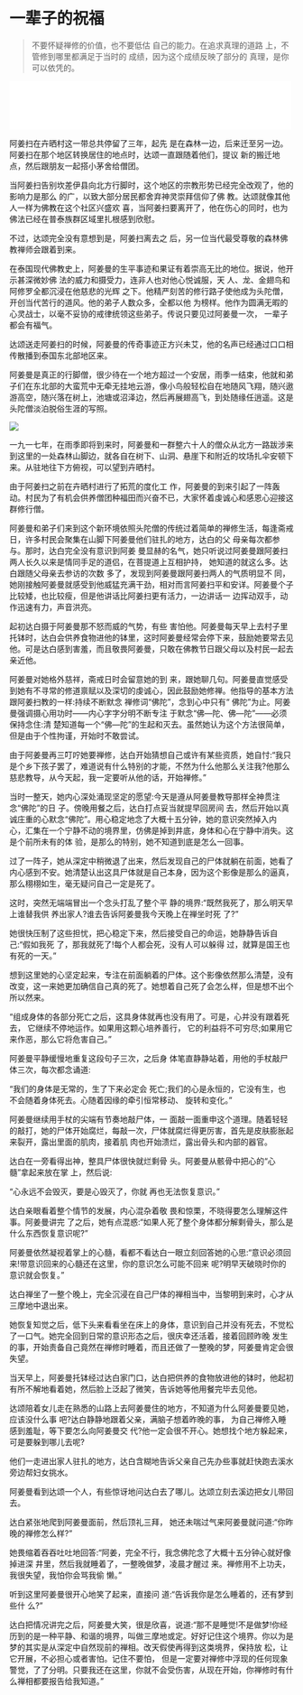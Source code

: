 # 一辈子的祝福

> 不要怀疑禅修的价值，也不要低估 自己的能力。在追求真理的道路 上，不管修到哪里都满足于当时的 成绩，因为这个成绩反映了部分的 真理，是你可以依凭的。

<iframe frameborder="0" marginwidth="0" marginheight="0" width=500 height=86 src="./mp3/1-2.mp3"></iframe>

阿姜扫在卉晒村这一带总共停留了三年，起先 是在森林一边，后来迁至另一边。阿姜扫在那个地区转换居住的地点时，达颂一直跟随着他们，提议 新的搬迁地点，然后跟朋友一起搭小茅舍给僧团。

当阿姜扫告别坎差伊县向北方行脚时，这个地区的宗教形势已经完全改观了，他的影响力是那么 的广，以致大部分居民都舍弃神灵崇拜信仰了佛 教。达颂就像其他人一样为佛教在这个社区兴盛欢 喜，当阿姜扫要离开了，他在伤心的同时，也为佛法已经在普泰族群区域里扎根感到欣慰。

不过，达颂完全没有意想到是，阿姜扫离去之 后，另一位当代最受尊敬的森林佛教禅师会跟着到来。

在泰国现代佛教史上，阿姜曼的生平事迹和果证有着崇高无比的地位。据说，他开示甚深微妙佛 法的威力和摄受力，连非人也对他心悦诚服，天 人、龙、金翅鸟和阿修罗全都沉浸在他慈悲的光辉 之下。他精严刻苦的修行路子使他成为头陀僧，开创当代苦行的道风。他的弟子人数众多，全都以他 为榜样。他作为圆满无暇的心灵战士，以毫不妥协的戒律统领这些弟子。传说只要见过阿姜曼一次， 一辈子都会有福气。

达颂送走阿姜扫的时候，阿姜曼的传奇事迹正方兴未艾，他的名声已经通过口口相传散播到泰国东北部地区来。

阿姜曼是真正的行脚僧，很少待在一个地方超过一个安居，雨季一结束，他就和弟子们在东北部的大蛮荒中无牵无挂地云游，像小鸟般轻松自在地随风飞翔，随兴遨游高空，随兴落在树上，池塘或沼泽边，然后再展翅高飞，到处随缘任逍遥。这是头陀僧淡泊脱俗生涯的写照。

![](./img/1-2.webp)

一九一七年，在雨季即将到来时，阿姜曼和一群整六十人的僧众从北方一路跋涉来到这里的一处森林山脚边，就各自在树下、山洞、悬崖下和附近的坟场扎伞安顿下来。从驻地往下方俯视，可以望到卉晒村。

由于阿姜扫之前在卉晒村进行了拓荒的度化工 作，阿姜曼的到来引起了一阵轰动。村民为了有机会供养僧团种福田而兴奋不已，大家怀着虔诚心和感恩心迎接这群修行僧。

阿姜曼和弟子们来到这个新环境依照头陀僧的传统过着简单的禅修生活，每逢斋戒日，许多村民会聚集在山脚下阿姜曼他们驻扎的地方，达白的父 母亲每次都参与。那时，达白完全没有意识到阿姜 曼显赫的名气，她只听说过阿姜曼跟阿姜扫两人长久以来是情同手足的道侣，在菩提道上互相护持， 她知道的就这么多。达白跟随父母亲去参访的次数 多了，发现到阿姜曼跟阿姜扫两人的气质明显不 同，她刚接触阿姜曼就感受到他威猛充满干劲，相对而言阿姜扫平和安详。阿姜曼个子比较矮，也比较瘦，但是他讲话比阿姜扫更有活力，一边讲话一 边挥动双手，动作迅速有力，声音洪亮。

起初达白摄于阿姜曼那不怒而威的气势，有些 害怕他。阿姜曼每天早上去村子里托钵时，达白会供养食物进他的钵里，这时阿姜曼经常会停下来，鼓励她要常去见他。可是达白感到害羞，而且敬畏阿姜曼，只敢在佛教节日跟父母以及村民一起去亲近他。

阿姜曼对她格外慈祥，斋戒日时会留意她的到 来，跟她聊几句。阿姜曼直觉感受到她有不寻常的修道禀赋以及深切的虔诚心，因此鼓励她修禅。他指导的基本方法跟阿姜扫教的一样:持续不断默念 禅修词“佛陀”，念到心中只有“ 佛陀”为止。阿姜曼强调摄心用功时——内心字字分明不断专注 于默念“佛—陀、佛—陀”——必须保持念住:清 楚知道每一个“佛—陀”的生起和灭去。虽然她认为这个方法很简单，但是由于个性拘谨，开始时不敢尝试。

由于阿姜曼再三叮咛她要禅修，达白开始猜想自己或许有某些资质，她自忖:“我只是个乡下孩子罢了，难道说有什么特别的才能，不然为什么他那么关注我?他那么慈悲教导，从今天起，我一定要听从他的话，开始禅修。”

当时一整天，她内心深处涌现坚定的愿望:今天是遵从阿姜曼教导那样全神贯注念“佛陀”的日 子。傍晚用餐之后，达白打点妥当就提早回房间 去，然后开始以真诚庄重的心默念“佛陀”。用心稳定地念了大概十五分钟，她的意识突然掉入内 心，汇集在一个宁静不动的境界里，仿佛是掉到井底，身体和心在宁静中消失。这是个前所未有的体 验，是那么的特别，她不知道到底是怎么一回事。

过了一阵子，她从深定中稍微退了出来，然后发现自己的尸体就躺在前面，她看了内心感到不安。她清楚认出这具尸体就是自己本身，因为这个影像是那么的逼真，那么栩栩如生，毫无疑问自己一定是死了。

这时，突然无端端冒出一个念头打乱了整个平 静的境界:“既然我死了，那么明天早上谁替我供 养出家人?谁去告诉阿姜曼我今天晚上在禅坐时死 了?”

她很快压制了这些担忧，把心稳定下来，然后接受自己的命运，她静静告诉自己:“假如我死 了，那我就死了!每个人都会死，没有人可以躲得 过，就算是国王也有死的一天。”

想到这里她的心坚定起来，专注在前面躺着的尸体。这个影像依然那么清楚，没有改变，这一来她更加确信自己真的死了。她想着自己死了会怎么样，但是想不出个所以然来。

“组成身体的各部分死亡之后，这具身体就再也没有用了。可是，心并没有跟着死去， 它继续不停地运作。如果用这颗心培养善行， 它的利益将不可穷尽;如果用它来作恶，那么它将危害自己。”

阿姜曼平静缓慢地重复这段句子三次，之后身 体笔直静静站着，用他的手杖敲尸体三次，每次都念诵道:

“我们的身体是无常的，生了下来必定会 死亡;我们的心是永恒的，它没有生，也不会随着身体死去。心随着因缘的牵引恒常移动、 旋转和变化。”

阿姜曼继续用手杖的尖端有节奏地敲尸体，一 面敲一面重申这个道理。随着轻轻的敲打，她的尸体开始腐烂，每敲一次，尸体就腐烂得更厉害，首先是皮肤膨胀起来裂开，露出里面的肌肉，接着肌 肉也开始溃烂，露出骨头和内部的器官。

达白在一旁看得出神，整具尸体很快就烂剩骨 头。阿姜曼从骸骨中把心的“心髓”拿起来放在掌 上，然后说:

“心永远不会毁灭，要是心毁灭了，你就 再也无法恢复意识。”

达白亲眼看着整个情节的发展，内心混杂着敬 畏和惊栗，不晓得要怎么理解这件事。阿姜曼讲完 了之后，她有点混惑:“如果人死了整个身体都分解剩骨头，那么是什么东西恢复意识呢?”

阿姜曼依然凝视着掌上的心髓，看都不看达白一眼立刻回答她的心思:“意识必须回来!带意识回来的心髓还在这里，你的意识怎么可能不回来 呢?明早天破晓时你的意识就会恢复。”

达白禅坐了一整个晚上，完全沉浸在自己尸体的禅相当中，当黎明到来时，心才从三摩地中退出来。

她恢复知觉之后，低下头来看看坐在床上的身体，意识到自己并没有死去，不觉松了一口气。她完全回到日常的意识形态之后，很庆幸还活着，接着回顾昨晚 发生的事，开始责备自己竟然在禅修时睡着，而且还做了一整晚的梦，阿姜曼肯定会很失望。

当天早上，阿姜曼托钵经过达白家门口，达白把供养的食物放进他的钵时，他起初有所不解地看着她，然后脸上泛起了微笑，告诉她等他用餐完毕去见他。

达颂陪着女儿走在熟悉的山路上去阿姜曼住的地方，不知道为什么阿姜曼要见她，应该没什么事 吧?达白静静地跟着父亲，满脑子想着昨晚的事， 为自己禅修入睡感到羞耻，等下要怎么向阿姜曼交 代?他一定会很不开心。她想找个地方躲起来，可是要躲到哪儿去呢?

他们一走进出家人驻扎的地方，达白含糊地告诉父亲自己先办些事就赶快跑去溪水旁边帮妇女挑水。

阿姜曼看到达颂一个人，有些惊讶地问达白去了哪儿。达颂立刻去溪边把女儿带回去。

达白紧张地爬到阿姜曼面前，然后顶礼三拜， 她还未喘过气来阿姜曼就问道:“你昨晚的禅修怎么样?”

她畏缩着吞吞吐吐地回答:“阿姜，完全不行，我念佛陀念了大概十五分钟心就好像掉进深 井里，然后我就睡着了，一整晚做梦，凌晨才醒过 来。禅修用不上功夫，我很失望，我怕你会骂我偷 懒。”

听到这里阿姜曼很开心地笑了起来，直接问 道:“告诉我你是怎么睡着的，还有梦到些什 么?”

达白把情况讲完之后，阿姜曼大笑，很是欣喜，说道:“那不是睡觉!不是做梦!你经历到的是一种平静、和谐的境界，叫做三摩地或定。好好记住这个境界。你以为是梦的其实是从深定中自然现前的禅相。改天假使再得到这类境界，保持放 松，让它开展，不必担心或者害怕。记住不要怕， 但是一定要对禅修中浮现的任何现象警觉，了了分明。只要我还在这里，你就不会受伤害，从现在开始，你禅修时有什么禅相都要报告给我知道。”
